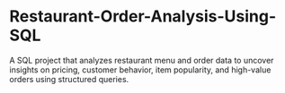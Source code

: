# Restaurant-Order-Analysis-Using-SQL
A SQL project that analyzes restaurant menu and order data to uncover insights on pricing, customer behavior, item popularity, and high-value orders using structured queries.
